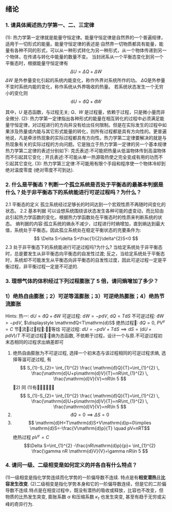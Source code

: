 ## 绪论
### 1. 请具体阐述热力学第一、二、三定律
(1): 热力学第一定律就是能量守恒定律。能量守恒定律是自然界的一个普遍规律，适用于一切形式的能量。能量守恒定律的表述是∶自然界一切物质都具有能量，能量有各种不同的形式，可以从一种形式转化为另一种形式，从一个物体传递到另一个物体，在传递与转化中能量的数量不变。 
当封闭系从一个平衡态变化到另一个平衡态时，根据能量守恒定律有
$$ \Delta U=\Delta Q+\Delta W $$
$\displaystyle \Delta W$ 是外参量变化引起的系统内能变化，称作外界对系统所作的功。 $\Delta Q$是外参量不变时系统内能的变化，称作系统从外界吸收的热量。
若系统状态发生一个无穷小的变化则 
$$ \mathrm{d}U=\mathrm{đ}Q+\mathrm{đ}W $$

其中，$U$ 是态函数，与过程无关; $Q$、$W$ 是过程量，依赖于过程，只是微小量而非全微分.
(2): 热力学第一定律指出各种形式的能量在相互转化的过程中必须满足能量守恒定律，对过程进行的方向并没有给出任何限制。但是在实际发生的过程中如果涉及热量或内能与其它形式能量的转化，则所有过程都是具有方向性的。更普遍地说，凡是牵涉热现象的实际过程都具有方向性。热力学第二定律要解决的就是与热现象有关的实际过程的方向问题。它是独立于热力学第一定律的另一个基本规律 
热力学第二定律的表述分别如下∶
克氏表述∶不可能把热量从低温物体传到高温物体而不引起其它变化 ;
开氏表述∶不可能从单一热源吸热使之完全变成有用的功而不引起其它变化.
(3): 热力学第三定律∶不可能用有限个手段和程序使一个物体冷却到绝对温度零度 (绝对零度不可到达).
### 2. 什么是平衡态？判断一个孤立系统是否处于平衡态的最基本判据是什么？处于非平衡态下的系统能进行可逆过程吗？为什么？
2.1 平衡态的定义
孤立系统经过足够长的时间达到一个宏观性质不再随时间变化的状态。
2.2 基本判据
可以设想系统围绕该状态发生各种可能的虚变动，而比较由此引起热力学函数的变化，根据热力学函数处在平衡态时的性质来判断系统的状态。 熵判据的内容:孤立系统的熵永不减少，过程进行时熵增加，直到熵达到最大值，系统处于平衡态。因此孤立系统处在稳定平衡状态的充要条件为:
$$ \Delta S=\delta S+\frac{1}{2}\delta^{2}S<0 $$
2.3 处于非平衡态下的系统能进行可逆过程吗?为什么?
当给定系统处于非平衡态时，总是要发生从非平衡态向平衡态的自发性过渡; 反之，当给定系统处于平衡态时，系统却不可能发生从平衡态向非平衡态的自发性过度，因此可逆过程一定是平衡过程，非平衡过程一定是不可逆的.
### 3. 理想气体的体积经过下列过程膨胀了 5 倍，请问熵增加了多少？
### 1）绝热自由膨胀；2）可逆等温膨胀；3）可逆绝热膨胀；4）绝热节流膨胀 
Hints:
热一∶ $\mathrm{d}U=\mathrm{đ}Q+\mathrm{đ}W$
可逆过程: $\displaystyle \mathrm{d}W=-p\mathrm{d}V$, $\displaystyle \mathrm{d}Q=T\mathrm{d}S$
不可逆过程∶ $\displaystyle \mathrm{đ}W>-p\mathrm{d}V$, $\displaystyle \mathrmđQ<T\mathrm{d}S$
绝热过程􏰝∶ $\displaystyle \mathrm{đ}Q=0$, $\displaystyle PV^\gamma=C$
节􏰶流􏰷过􏰜程􏰙∶􏰝􏰸等焓 
可逆过程: $\displaystyle dU =-pdV+T\mathrm{d}S \implies \mathrm{d}S=(\mathrm{d}U+p\mathrm{d}V)/T$
不可逆过程􏰝∶􏰟熵为态函数, 不依赖于过程，设计一个与原.不可逆过程初末态相同的过程求出熵差即可
1) 绝热自由膨胀为不可逆过程, 选择一个初末态与该过程相同的可逆过程求熵, 选择等温可逆过程, 有
$$ S_{1}-S_{2}= \int_{1}^{2}  \frac{ \mathrm{đ}Q}{T}=\int_{1}^{2}  \, \frac{\mathrm{d}U+p\mathrm{d}V}{T}=nR\int_{1}^{2}  \, \frac{\mathrm{d}V}{V}=nR\ln 5   $$
􏰞2) 同 (1)有􏰜􏰙􏰬􏰭􏰒􏰮
$$ S_{1}-S_{2}= \int_{1}^{2}  \frac{ \mathrm{đ}Q}{T}=\int_{1}^{2}  \, \frac{\mathrm{d}U+p\mathrm{d}V}{T}=nR\int_{1}^{2}  \, \frac{\mathrm{d}V}{V}=nR\ln 5   $$
3) $$ \mathrm{đ}Q=0\implies \Delta S=0 $$
4) $$ \mathrm{d}H=T\mathrm{d}S+V\mathrm{d}p=0\implies \mathrm{d}S=-\frac{V\mathrm{d}p}{T} \quad pV=nRT$$ 绝热过程 $\displaystyle pV^\gamma=C$ $$\Delta S=\int_{1}^{2} -\frac{nR\mathrm{d}p}{p}= \int_{1}^{2}  \frac{\gamma nR \mathrm{d}V}{V}=\gamma nR\ln 5 $$
### 4. 请问一级、二级相变是如何定义的并各自有什么特点？
(1)一级相变是指化学势连续而化学势的一阶偏导数不连续. 特点是有**相变潜热**且**比容发生改变**.
(2)二级相变是指化学势本身和它的一阶偏导数连续，但是它的二阶偏导数不连续.特点是在相变过程中，既没有潜热的吸收或释放，比容也不改变，但物质的比热发生突变, 膨胀系数 $\displaystyle \alpha$ 和压缩系数 $\displaystyle \kappa_{\tau}$ 也发生突变, 甚至有趋于无穷或尖峰的奇异行为.

